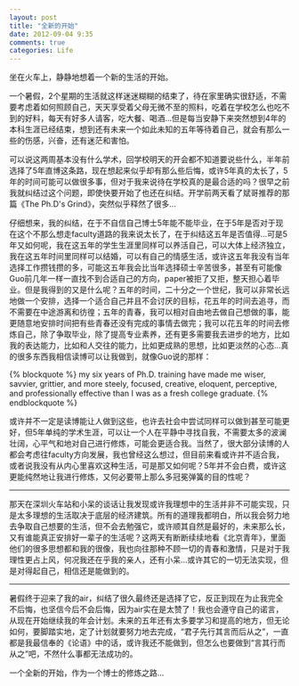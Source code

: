 ```yaml
---
layout: post
title: "全新的开始"
date: 2012-09-04 9:35
comments: true
categories: Life
---
```


坐在火车上，静静地想着一个新的生活的开始。

一个暑假，2个星期的生活就这样迷迷糊糊的结束了，待在家里确实很舒适，不需要考虑着如何照顾自己，天天享受着父母无微不至的照料，吃着在学校怎么也吃不到的好料，每天有好多人请客，吃大餐、喝酒...但是每当安静下来突然想到4年的本科生涯已经结束，想到还有未来一个如此未知的五年等待着自己，就会有那么一些的伤感，兴奋，还有迷茫和害怕。

可以说这两周基本没有什么学术，回学校明天的开会都不知道要说些什么，半年前选择了5年直博这条路，现在想起来似乎却有那么些后悔，或许5年真的太长了，5年的时间可能可以做很多事，但对于我来说待在学校真的是最合适的吗？很早之前我就纠结过这个问题，即使快要开始了也还在纠结。开学前两天看了斌哥推荐的那篇《The Ph.D's Grind》，突然似乎释然了很多...

仔细想来，我的纠结，在于不自信自己博士5年能不能毕业，在于5年是否对于现在这个不那么想走faculty道路的我来说太长了，在于纠结这五年是否值得...可是5年又如何呢，我在这五年的学生生涯里同样可以养活自己，可以大体上经济独立，我在这五年时间里同样可以结婚，可以有自己的情感生活，或许这五年我没有当年选择工作攒钱攒的多，可能这五年我会比当年选择硕士辛苦很多，甚至有可能像Guo前几年一样一直找不到合适自己的方向，paper被拒了又拒，整天担心着毕业。但是我得到的又是什么呢？五年的时间，二十分之一个世纪，我可以非常长远地做一个安排，选择一个适合自己并且不会讨厌的目标，花五年的时间去追寻，而不需要在中途游离和彷徨；五年的青春，我可以相对自由地去做自己想做的事，能更随意地安排时间把有些青春还没有完成的事情去做完；我可以花五年的时间去修炼自己，除了争取毕业，除了提高专业素养，还有更多需要我去进步的地方，比如我的表达能力，比如和人交往的能力，比如更成熟的思想，比如更淡然的心态...真的很多东西我相信读博可以让我做到，就像Guo说的那样：

<!-- more -->

{% blockquote %}
my six years of Ph.D. training have made me wiser, savvier, grittier, and more steely, focused, creative, eloquent, perceptive, and professionally effective than I was as a fresh college graduate.
{% endblockquote %}

或许并不一定是读博能让人做到这些，也许去社会中尝试同样可以做到甚至可能更好，但5年单纯的学术生涯，可以让一个人在平静中寻找自我，不需要太多的波澜壮阔，心平气和地对自己进行修炼，可能会更适合我。当然了，很大部分读博的人都会考虑往faculty方向发展，我也曾经这么想过，但目前来看或许并不适合我，或者说我没有从内心里喜欢这种生活，可是那又如何呢？5年并不会白费，或许这更能纯然地让我进行修炼，又何必要带上那么多冠冕弹簧的目的性呢？

- - - - - -

那天在深圳火车站和小呆的谈话让我发现或许我理想中的生活并非不可能实现，只是太多理想的生活取决于底层的经济建筑。所有的道理我都明白，所以我会努力地去争取自己想要的生活，但不会去勉强它，或许顺其自然是最好的，未来那么长，又有谁能真正安排好一辈子的生活呢？这两天有断断续续地看《北京青年》，里面他们的很多思想都和我的很像，我也向往那种不顾一切的青春和激情，只是对于我理性更占上风，何况我还在乎我的亲人，还有小呆...或许其它的一切无法实现，但是对得起自己，相信还是能做到的。

- - - - - -

暑假终于迎来了我的air，纠结了很久最终还是选择了它，反正到现在为止我完全不后悔，也坚信今后不会后悔，因为air实在是太赞了！我也会遵守自己的诺言，从现在开始继续我的年会计划。未来的五年还有太多要学习和提高的地方，但无论如何，要脚踏实地，定了计划就要努力地去完成，“君子先行其言而后从之”，一直都是我最信奉的《论语》中的话，或许我还不能做到，但怎么也要做到“言其行而从之”吧，不然什么事都无法成功的。

一个全新的开始，作为一个博士的修炼之路...

